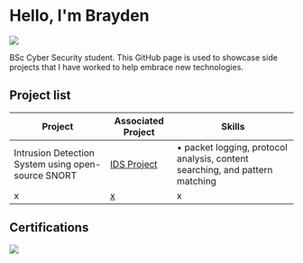 # Hello, I'm Brayden
<a href="www.linkedin.com/in/braydenbirch"><img src="https://img.shields.io/badge/-LinkedIn-0072b1?&style=for-the-badge&logo=linkedin&logoColor=white" /></a>

BSc Cyber Security student. This GitHub page is used to showcase side projects that I have worked to help embrace new technologies.

## Project list

| Project                                                      | Associated Project                             | Skills
|-------------------------------------------------------------|------------------------------------------------|------|
| Intrusion Detection System using open-source SNORT          | <a href="https://github.com/brayden031/SNORT-IDS-Project">IDS Project</a>| •	packet logging, protocol analysis, content searching, and pattern matching
| x | <a href="https://google.com">x</a>| x


## Certifications
<div>
<img src="https://img.shields.io/badge/-SC--900-006400?&style=for-the-badge&logoColor=white" />
</div>

